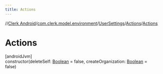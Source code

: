 ```yaml
---
title: Actions
---
```

//[Clerk Android](../../../../index.html)/[com.clerk.model.environment](../../index.html)/[UserSettings](../index.html)/[Actions](index.html)/[Actions](-actions.html)



# Actions



[androidJvm]\
constructor(deleteSelf: [Boolean](https://kotlinlang.org/api/latest/jvm/stdlib/kotlin-stdlib/kotlin/-boolean/index.html) = false, createOrganization: [Boolean](https://kotlinlang.org/api/latest/jvm/stdlib/kotlin-stdlib/kotlin/-boolean/index.html) = false)





